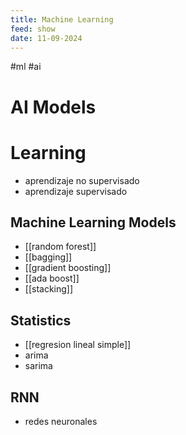 ```yaml
---
title: Machine Learning
feed: show
date: 11-09-2024
---
```


#ml #ai
# AI Models

# Learning
- aprendizaje no supervisado
- aprendizaje supervisado

## Machine Learning Models
- [[random forest]]
- [[bagging]]
- [[gradient boosting]]
- [[ada boost]]
- [[stacking]]

## Statistics
- [[regresion lineal simple]]
- arima
- sarima

## RNN
- redes neuronales

